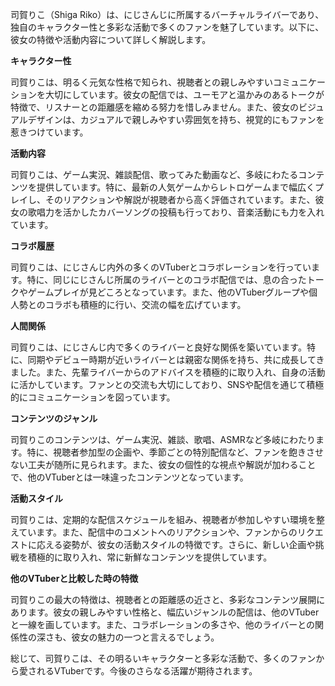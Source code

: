 司賀りこ（Shiga Riko）は、にじさんじに所属するバーチャルライバーであり、独自のキャラクター性と多彩な活動で多くのファンを魅了しています。以下に、彼女の特徴や活動内容について詳しく解説します。

**キャラクター性**

司賀りこは、明るく元気な性格で知られ、視聴者との親しみやすいコミュニケーションを大切にしています。彼女の配信では、ユーモアと温かみのあるトークが特徴で、リスナーとの距離感を縮める努力を惜しみません。また、彼女のビジュアルデザインは、カジュアルで親しみやすい雰囲気を持ち、視覚的にもファンを惹きつけています。

**活動内容**

司賀りこは、ゲーム実況、雑談配信、歌ってみた動画など、多岐にわたるコンテンツを提供しています。特に、最新の人気ゲームからレトロゲームまで幅広くプレイし、そのリアクションや解説が視聴者から高く評価されています。また、彼女の歌唱力を活かしたカバーソングの投稿も行っており、音楽活動にも力を入れています。

**コラボ履歴**

司賀りこは、にじさんじ内外の多くのVTuberとコラボレーションを行っています。特に、同じにじさんじ所属のライバーとのコラボ配信では、息の合ったトークやゲームプレイが見どころとなっています。また、他のVTuberグループや個人勢とのコラボも積極的に行い、交流の幅を広げています。

**人間関係**

司賀りこは、にじさんじ内で多くのライバーと良好な関係を築いています。特に、同期やデビュー時期が近いライバーとは親密な関係を持ち、共に成長してきました。また、先輩ライバーからのアドバイスを積極的に取り入れ、自身の活動に活かしています。ファンとの交流も大切にしており、SNSや配信を通じて積極的にコミュニケーションを図っています。

**コンテンツのジャンル**

司賀りこのコンテンツは、ゲーム実況、雑談、歌唱、ASMRなど多岐にわたります。特に、視聴者参加型の企画や、季節ごとの特別配信など、ファンを飽きさせない工夫が随所に見られます。また、彼女の個性的な視点や解説が加わることで、他のVTuberとは一味違ったコンテンツとなっています。

**活動スタイル**

司賀りこは、定期的な配信スケジュールを組み、視聴者が参加しやすい環境を整えています。また、配信中のコメントへのリアクションや、ファンからのリクエストに応える姿勢が、彼女の活動スタイルの特徴です。さらに、新しい企画や挑戦を積極的に取り入れ、常に新鮮なコンテンツを提供しています。

**他のVTuberと比較した時の特徴**

司賀りこの最大の特徴は、視聴者との距離感の近さと、多彩なコンテンツ展開にあります。彼女の親しみやすい性格と、幅広いジャンルの配信は、他のVTuberと一線を画しています。また、コラボレーションの多さや、他のライバーとの関係性の深さも、彼女の魅力の一つと言えるでしょう。

総じて、司賀りこは、その明るいキャラクターと多彩な活動で、多くのファンから愛されるVTuberです。今後のさらなる活躍が期待されます。 